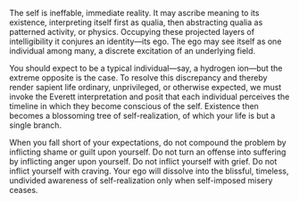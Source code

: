 The self is ineffable, immediate reality. It may ascribe meaning to its existence, interpreting itself first as qualia, then abstracting qualia as patterned activity, or physics. Occupying these projected layers of intelligibility it conjures an identity—its ego. The ego may see itself as one individual among many, a discrete excitation of an underlying field.
  
You should expect to be a typical individual—say, a hydrogen ion—but the extreme opposite is the case. To resolve this discrepancy and thereby render sapient life ordinary, unprivileged, or otherwise expected, we must invoke the Everett interpretation and posit that each individual perceives the timeline in which they become conscious of the self. Existence then becomes a blossoming tree of self-realization, of which your life is but a single branch.

When you fall short of your expectations, do not compound the problem by inflicting shame or guilt upon yourself. Do not turn an offense into suffering by inflicting anger upon yourself. Do not inflict yourself with grief. Do not inflict yourself with craving. Your ego will dissolve into the blissful, timeless, undivided awareness of self-realization only when self-imposed misery ceases.

